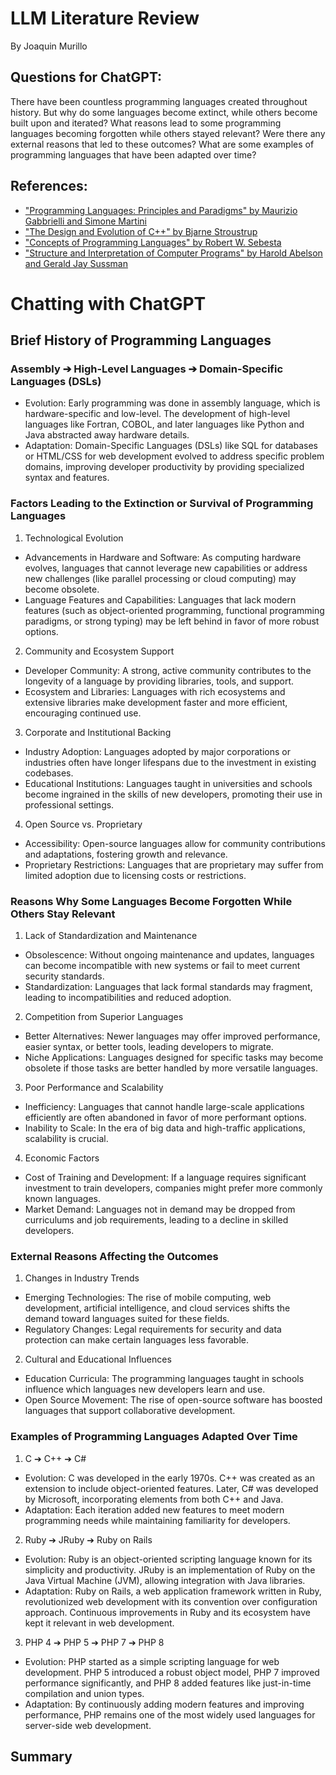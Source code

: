 # LLM Literature Review
By Joaquin Murillo

## Questions for ChatGPT:
There have been countless programming languages created throughout history. But why do some languages become extinct, while others become built upon and iterated? What reasons lead to some programming languages becoming forgotten while others stayed relevant? Were there any external reasons that led to these outcomes? What are some examples of programming languages that have been adapted over time?

## References:
* ["Programming Languages: Principles and Paradigms" by Maurizio Gabbrielli and Simone Martini](https://link.springer.com/book/10.1007/978-1-84882-914-5)
* ["The Design and Evolution of C++" by Bjarne Stroustrup](https://www.stroustrup.com/dne.html)
* ["Concepts of Programming Languages" by Robert W. Sebesta](https://www.sci.brooklyn.cuny.edu/~chuang/books/sebesta.pdf)
* ["Structure and Interpretation of Computer Programs" by Harold Abelson and Gerald Jay Sussman](https://sarabander.github.io/sicp/html/index.xhtml)

# Chatting with ChatGPT
## Brief History of Programming Languages
### Assembly ➔ High-Level Languages ➔ Domain-Specific Languages (DSLs)
* Evolution: Early programming was done in assembly language, which is hardware-specific and low-level. The development of high-level languages like Fortran, COBOL, and later languages like Python and Java abstracted away hardware details.
* Adaptation: Domain-Specific Languages (DSLs) like SQL for databases or HTML/CSS for web development evolved to address specific problem domains, improving developer productivity by providing specialized syntax and features.

### Factors Leading to the Extinction or Survival of Programming Languages
1. Technological Evolution
* Advancements in Hardware and Software: As computing hardware evolves, languages that cannot leverage new capabilities or address new challenges (like parallel processing or cloud computing) may become obsolete.
* Language Features and Capabilities: Languages that lack modern features (such as object-oriented programming, functional programming paradigms, or strong typing) may be left behind in favor of more robust options.

2. Community and Ecosystem Support
* Developer Community: A strong, active community contributes to the longevity of a language by providing libraries, tools, and support.
* Ecosystem and Libraries: Languages with rich ecosystems and extensive libraries make development faster and more efficient, encouraging continued use.

3. Corporate and Institutional Backing
* Industry Adoption: Languages adopted by major corporations or industries often have longer lifespans due to the investment in existing codebases.
* Educational Institutions: Languages taught in universities and schools become ingrained in the skills of new developers, promoting their use in professional settings.

4. Open Source vs. Proprietary
* Accessibility: Open-source languages allow for community contributions and adaptations, fostering growth and relevance.
* Proprietary Restrictions: Languages that are proprietary may suffer from limited adoption due to licensing costs or restrictions.

### Reasons Why Some Languages Become Forgotten While Others Stay Relevant
1. Lack of Standardization and Maintenance
* Obsolescence: Without ongoing maintenance and updates, languages can become incompatible with new systems or fail to meet current security standards.
* Standardization: Languages that lack formal standards may fragment, leading to incompatibilities and reduced adoption.

2. Competition from Superior Languages
* Better Alternatives: Newer languages may offer improved performance, easier syntax, or better tools, leading developers to migrate.
* Niche Applications: Languages designed for specific tasks may become obsolete if those tasks are better handled by more versatile languages.

3.  Poor Performance and Scalability
* Inefficiency: Languages that cannot handle large-scale applications efficiently are often abandoned in favor of more performant options.
* Inability to Scale: In the era of big data and high-traffic applications, scalability is crucial.

4. Economic Factors
* Cost of Training and Development: If a language requires significant investment to train developers, companies might prefer more commonly known languages.
* Market Demand: Languages not in demand may be dropped from curriculums and job requirements, leading to a decline in skilled developers.

### External Reasons Affecting the Outcomes
1. Changes in Industry Trends
* Emerging Technologies: The rise of mobile computing, web development, artificial intelligence, and cloud services shifts the demand toward languages suited for these fields.
* Regulatory Changes: Legal requirements for security and data protection can make certain languages less favorable.

2. Cultural and Educational Influences
* Education Curricula: The programming languages taught in schools influence which languages new developers learn and use.
* Open Source Movement: The rise of open-source software has boosted languages that support collaborative development.

### Examples of Programming Languages Adapted Over Time
1.  C ➔ C++ ➔ C#
* Evolution: C was developed in the early 1970s. C++ was created as an extension to include object-oriented features. Later, C# was developed by Microsoft, incorporating elements from both C++ and Java.
* Adaptation: Each iteration added new features to meet modern programming needs while maintaining familiarity for developers.

2. Ruby ➔ JRuby ➔ Ruby on Rails
* Evolution: Ruby is an object-oriented scripting language known for its simplicity and productivity. JRuby is an implementation of Ruby on the Java Virtual Machine (JVM), allowing integration with Java libraries.
* Adaptation: Ruby on Rails, a web application framework written in Ruby, revolutionized web development with its convention over configuration approach. Continuous improvements in Ruby and its ecosystem have kept it relevant in web development.

3. PHP 4 ➔ PHP 5 ➔ PHP 7 ➔ PHP 8
* Evolution: PHP started as a simple scripting language for web development. PHP 5 introduced a robust object model, PHP 7 improved performance significantly, and PHP 8 added features like just-in-time compilation and union types.
* Adaptation: By continuously adding modern features and improving performance, PHP remains one of the most widely used languages for server-side web development.

## Summary
